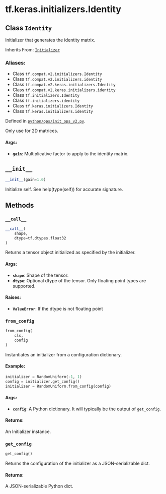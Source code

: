 <div itemscope itemtype="http://developers.google.com/ReferenceObject">
<meta itemprop="name" content="tf.keras.initializers.Identity" />
<meta itemprop="path" content="Stable" />
<meta itemprop="property" content="__call__"/>
<meta itemprop="property" content="__init__"/>
<meta itemprop="property" content="from_config"/>
<meta itemprop="property" content="get_config"/>
</div>

# tf.keras.initializers.Identity

## Class `Identity`

Initializer that generates the identity matrix.

Inherits From: [`Initializer`](../../../tf/keras/initializers/Initializer.md)

### Aliases:

* Class `tf.compat.v2.initializers.Identity`
* Class `tf.compat.v2.initializers.identity`
* Class `tf.compat.v2.keras.initializers.Identity`
* Class `tf.compat.v2.keras.initializers.identity`
* Class `tf.initializers.Identity`
* Class `tf.initializers.identity`
* Class `tf.keras.initializers.Identity`
* Class `tf.keras.initializers.identity`



Defined in [`python/ops/init_ops_v2.py`](/code/stable/tensorflow/python/ops/init_ops_v2.py).

<!-- Placeholder for "Used in" -->

Only use for 2D matrices.

#### Args:


* <b>`gain`</b>: Multiplicative factor to apply to the identity matrix.

<h2 id="__init__"><code>__init__</code></h2>

``` python
__init__(gain=1.0)
```

Initialize self.  See help(type(self)) for accurate signature.




## Methods

<h3 id="__call__"><code>__call__</code></h3>

``` python
__call__(
    shape,
    dtype=tf.dtypes.float32
)
```

Returns a tensor object initialized as specified by the initializer.


#### Args:


* <b>`shape`</b>: Shape of the tensor.
* <b>`dtype`</b>: Optional dtype of the tensor. Only floating point types are
 supported.


#### Raises:


* <b>`ValueError`</b>: If the dtype is not floating point

<h3 id="from_config"><code>from_config</code></h3>

``` python
from_config(
    cls,
    config
)
```

Instantiates an initializer from a configuration dictionary.


#### Example:



```python
initializer = RandomUniform(-1, 1)
config = initializer.get_config()
initializer = RandomUniform.from_config(config)
```

#### Args:


* <b>`config`</b>: A Python dictionary.
  It will typically be the output of `get_config`.


#### Returns:

An Initializer instance.


<h3 id="get_config"><code>get_config</code></h3>

``` python
get_config()
```

Returns the configuration of the initializer as a JSON-serializable dict.


#### Returns:

A JSON-serializable Python dict.




